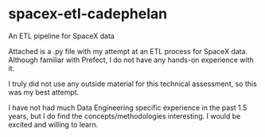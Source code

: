 # spacex-etl-cadephelan
An ETL pipeline for SpaceX data

Attached is a .py file with my attempt at an ETL process for SpaceX data. Although familiar with Prefect, I do not have any hands-on experience with it. 

I truly did not use any outside material for this technical assessment, so this was my best attempt.

I have not had much Data Engineering specific experience in the past 1.5 years, but I do find the concepts/methodologies interesting. I would be excited and willing to learn.
